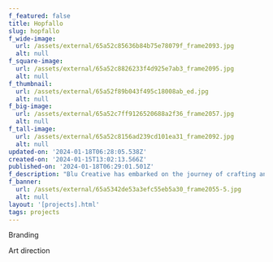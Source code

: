 ```yaml
---
f_featured: false
title: Hopfallo
slug: hopfallo
f_wide-image:
  url: /assets/external/65a52c85636b84b75e78079f_frame2093.jpg
  alt: null
f_square-image:
  url: /assets/external/65a52c8826233f4d925e7ab3_frame2095.jpg
  alt: null
f_thumbnail:
  url: /assets/external/65a52f89b043f495c18008ab_ed.jpg
  alt: null
f_big-image:
  url: /assets/external/65a52c7ff9126520688a2f36_frame2057.jpg
  alt: null
f_tall-image:
  url: /assets/external/65a52c8156ad239cd101ea31_frame2092.jpg
  alt: null
updated-on: '2024-01-18T06:28:05.538Z'
created-on: '2024-01-15T13:02:13.566Z'
published-on: '2024-01-18T06:29:01.501Z'
f_description: "Blu Creative has embarked on the journey of crafting an intriguing brand for Hopfallo, a craft beer brand that seamlessly blends tradition and innovation. The name \"Hopfallo\" cleverly combines \"Hop,\" symbolizing the floral aroma of the beer, and \"Fallo,\" a colloquial term derived from \"Buffalo,\" representing Vietnam. This fusion of old and new encapsulates the essence of the brand, allowing Blu Creative to emphasize the freshness and innovation that Hopfallo brings to the craft beer world.\_"
f_banner:
  url: /assets/external/65a5342de53a3efc55eb5a30_frame2055-5.jpg
  alt: null
layout: '[projects].html'
tags: projects
---
```


Branding

Art direction
